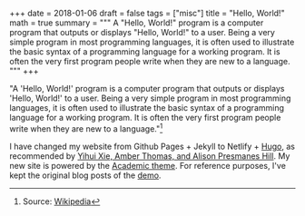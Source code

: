 +++
date = 2018-01-06
draft = false
tags = ["misc"]
title = "Hello, World!"
math = true
summary = """
A "Hello, World!" program is a computer program that outputs or displays "Hello, World!" to a user. Being a very simple program in most programming languages, it is often used to illustrate the basic syntax of a programming language for a working program. It is often the very first program people write when they are new to a language.
"""
+++

"A 'Hello, World!' program is a computer program that outputs or displays 'Hello, World!' to a user. Being a very simple program in most programming languages, it is often used to illustrate the basic syntax of a programming language for a working program. It is often the very first program people write when they are new to a language."[^1]

I have changed my website from Github Pages + Jekyll to Netlify + [Hugo](https://gohugo.io/), as recommended by [Yihui Xie, Amber Thomas, and Alison Presmanes Hill](https://bookdown.org/yihui/blogdown/). My new site is powered by the [Academic theme](https://sourcethemes.com/academic/). For reference purposes, I've kept the original blog posts of the [demo](https://themes.gohugo.io/theme/academic/).

[^1]: Source: [Wikipedia](https://en.wikipedia.org/wiki/%22Hello,_World!%22_program)
